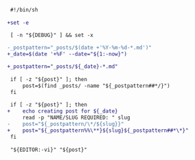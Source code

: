 ---
---
<style>
    .highlight .gd {
	color: white;
	background-color: #ff000050;
    }
    .highlight .gi {
	color: white;
	background-color: #00ff0050;
    }
</style>
```diff
 #!/bin/sh
 
+set -e

 [ -n "${DEBUG}" ] && set -x
 
-_postpattern="_posts/$(date +'%Y-%m-%d-*.md')"
+_date=$(date '+%F' --date="${1:-now}")

+_postpattern="_posts/${_date}-*.md"
 
 if [ -z "${post}" ]; then
     post=$(find _posts/ -name "${_postpattern##*/}")
 fi
 
 if [ -z "${post}" ]; then
+    echo creating post for ${_date}
     read -p "NAME/SLUG REQUIRED: " slug
-    post="${_postpattern/\*/${slug}}"
+    post="${_postpattern%%\**}${slug}${_postpattern##*\*}"
 fi
 
 "${EDITOR:-vi}" "${post}"
```
